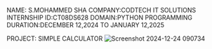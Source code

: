 NAME: S.MOHAMMED SHA
COMPANY:CODTECH IT SOLUTIONS
INTERNSHIP ID:CT08DS628
DOMAIN:PYTHON PROGRAMMING
DURATION:DECEMBER 12,2024 TO JANUARY 12,2025


PROJECT: SIMPLE CALCULATOR
![Screenshot 2024-12-24 090734](https://github.com/user-attachments/assets/01067e07-1c02-4ed8-bdf6-a1655808957d)
